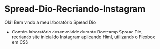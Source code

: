 # Spread-Dio-Recriando-Instagram

Olá! Bem vindo a meu laboratório Spread Dio

- Contém laboratório desenvolvido durante Bootcamp Spread Dio, recriando site inicial do Instagram aplicando Html, utilizando o Flexbox em CSS
